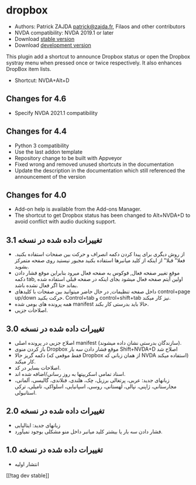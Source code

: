 # dropbox #

* Authors: Patrick ZAJDA <patrick@zajda.fr>, Filaos and other contributors
* NVDA compatibility: NVDA 2019.1 or later
* Download [stable version][1]
* Download [development version][2]

This plugin add a shortcut to announce Dropbox status or open the Dropbox
systray menu when pressed once or twice respectively.  It also enhances
DropBox item lists.

* Shortcut: NVDA+Alt+D


## Changes for 4.6 ##

* Specify NVDA 2021.1 compatibility

## Changes for 4.4 ##

* Python 3 compatibility
* Use the last addon template
* Repository change to be built with Appveyor
* Fixed wrong and removed unused shortcuts in the documentation
* Update the description in the documentation which still referenced the
  announcement of the version

## Changes for 4.0 ##

* Add-on help is available from the Add-ons Manager.
* The shortcut to get Dropbox status has been changed to Alt+NVDA+D to avoid
  conflict with audio ducking support.

## تغییرات داده شده در نسخه 3.1 ##

* از روش دیگری برای پیدا کردن دکمه انصراف و حرکت بین صفحات استفاده
  بکنید. فعلا" قبلا" از اینکه از کلید میانبرها استفاده بکنید مجبور نیستید
  روی صفحه متمرکز بشوید.
* موقع تغییر صفحه فعال, فوکوس به صفحه فعال میرود بنابراین موقع فشار دادن
  دکمه tab, اولین آیتم صفحه فعال میشود بجای اینکه در صفحه قبلی استفاده شده
  بماند حتا اگر فعال نشده باشد.
* داخل صفحه تنظیمات, در حال حاضر میتوانید بین صفحات با کلیدهای control+page
  up/down حرکت بکنید. Control+tab و control+shift+tab نیز کار میکند.
* همه پرونده های بومی شده manifest حالا باید بدرستی کار بکند.
* اصلاحات جزیى.

## تغییرات داده شده در نسخه 3.0 ##

* اصلاح جزیى در پرونده اصلی manifest (سازندگان بدرستی نشان داده میشوند).
* باز کردن منوی Dropbox موقع فشار دادن سه بار Shift+NVDA+D اصلاح شد
* دکمه گریز حالا (فقط موقعی که Dropbox از همان زبانی که NVDA استفاده میکند)
  کار میکند.
* اصلاحات بسایر در کد.
* اسناد تمامی اسکریپتها به روز رسانی/اضافه شده اند.
* زبانهای جدید: عربی، پرتغالی برزیل، چک، هلندی، فنلاندی، گالیسی، آلمانی،
  مجارستانی، ژاپنی، نپالی، لهستانی، روسی، اسپانیایی، اسلواکی، تامیلی، ترکی
  استانبولی.

## تغییرات داده شده در نسخه 2.0 ##

* زبانهای جدید: ایتالیایی
* فشار دادن سه بار یا بیشتر کلید میانبر داخل منو مشکلی بوجود نمیآورد.

## تغییرات داده شده در نسخه 1.0 ##

* انتشار اولیه

[[!tag dev stable]]

[1]: https://addons.nvda-project.org/files/get.php?file=dx

[2]: https://addons.nvda-project.org/files/get.php?file=dx-dev

